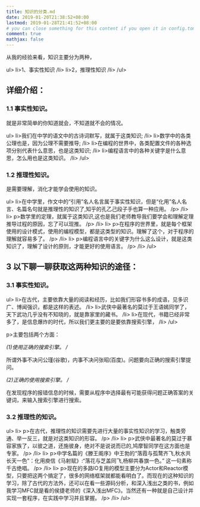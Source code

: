 ```yaml
---
title: 知识的分类.md
date: 2019-01-20T21:38:52+08:00
lastmod: 2019-01-28T21:41:52+08:00
# you can close something for this content if you open it in config.toml.
comment: true
mathjax: false
---
```


从我的经验来看，知识主要分为两种，

 ul>
 li>1、事实性知识 /li>
 li>2，推理性知识 /li>
 /ul>

## 详细介绍：    

### 1.1 事实性知识。    

就是非常简单的你知道就会，不知道就不会的情况。

 ul>
 li>我们在中学的语文中的古诗词默写，就属于这类知识; /li>
 li>数学中的各类公理也是，因为公理不需要推导; /li>
 li>在编程的世界中，各类配置文件的各种选项分别代表什么意思，也是这类知识; /li>
 li>编程语言中的各种关键字是什么意思，怎么用也是这类知识。 /li>
 /ul>

### 1.2 推理性知识。    

是需要理解，消化才能学会使用的知识。

 ul>
 li>在中学里，作文中的“引用”名人名言属于事实性知识，但是“化用”名人名言、名篇名句就是推理性的知识了,知乎的孔乙己段子手也算一种应用。 /p> /li>
 li> p>数学里的定理，就属于这类知识,这也是我们老师教导我们要学会和理解定理推导过程的原因，忘了可以现推。 /p> /li>
 li> p>在程序的世界里，就是每个框架使用的设计模式，使用的编程模型，都是这类型的知识。理解了这个，对于程序的理解就容易多了。 /p> /li>
 li> p>编程语言中的关键字为什么这么设计，就是这类知识了，理解了设计的原则，才能更好的使用语言。 /p> /li>
 /ul>

## 3 以下聊一聊获取这两种知识的途径：    

### 3.1 事实性知识。    

 ul>
 li>在古代，主要依靠大量的阅读和经历，比如我们形容书多的成语，见多识广、博闻强识，都是这样的表述。 /li>
 li>武侠中最著名的莫过于王语嫣同学了，天下武功几乎没有不知晓的，就是靠家里的藏书。 /li>
 li>在现代，书籍已经非常多了，是信息爆炸的时代，所以我们更主要的是要依靠搜索引擎， /li>
 /ul>

 p>主要包括两个方面：

 *(1)使用正确的搜索引擎。 /*

所谓外事不决问公瑾(谷歌)，内事不决问张昭(百度)。问题要向正确的搜索引擎提问。

 *(2)正确的使用搜索引擎。 /*

在发现程序的报错信息的时候，需要从程序中选择最有可能获得问题正确答案的关键词，来输入搜索引擎进行搜索。

### 3.2 推理性的知识。    

 ul>
 li> p>在古代，推理性的知识需要先进行大量的事实性知识的学习，触类旁通、举一反三，就是对这类知识的形容。 /p> /li>
 li> p>武侠中最著名的莫过于慕容家族了，以彼之道，还施彼身，绝对不是说说而已的,鸠摩智同学在这方面也是专家。 /p> /li>
 li> p>中学名篇的《滕王阁序》中王勃的“落霞与孤鹜齐飞,秋水共长天一色”：化用庾信《马射赋》:“落花与芝盖同飞,杨柳共春旗一色。” 这一句素称千古绝唱。 /p> /li>
 li> p>现在的多路IO复用的模型主要分为Actor和Reactor模型，只要把这两个搞定了，很多的网络框架就都能看明白了。而现在的这种知识的学习，除了古代的方法外，还可以在看一些源码分析，和深入浅出之类的书，例如我学习MFC就是看的侯捷老师的《深入浅出MFC》。当然还有一种就是自己设计并实现一套程序，在实践中学习并且掌握。 /p> /li>
 /ul>